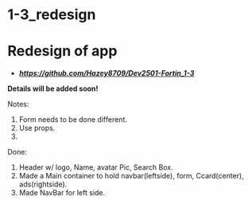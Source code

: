 # 1-3_redesign

# Redesign of app <br>

-   ***https://github.com/Hazey8709/Dev2501-Fortin_1-3***

**Details will be added soon!**

Notes:

1. Form needs to be done different.
2. Use props.
3.


Done:

1. Header w/ logo, Name, avatar Pic, Search Box.
2. Made a Main container to hold navbar(leftside), form, Ccard(center), ads(rightside).
3. Made NavBar for left side.
